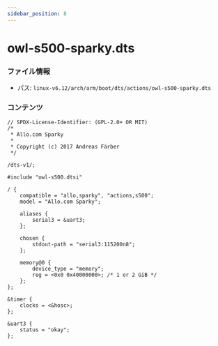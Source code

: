 ```yaml
---
sidebar_position: 8
---
```

# owl-s500-sparky.dts

### ファイル情報

- パス: `linux-v6.12/arch/arm/boot/dts/actions/owl-s500-sparky.dts`

### コンテンツ

```dts
// SPDX-License-Identifier: (GPL-2.0+ OR MIT)
/*
 * Allo.com Sparky
 *
 * Copyright (c) 2017 Andreas Färber
 */

/dts-v1/;

#include "owl-s500.dtsi"

/ {
	compatible = "allo,sparky", "actions,s500";
	model = "Allo.com Sparky";

	aliases {
		serial3 = &uart3;
	};

	chosen {
		stdout-path = "serial3:115200n8";
	};

	memory@0 {
		device_type = "memory";
		reg = <0x0 0x40000000>; /* 1 or 2 GiB */
	};
};

&timer {
	clocks = <&hosc>;
};

&uart3 {
	status = "okay";
};

```
